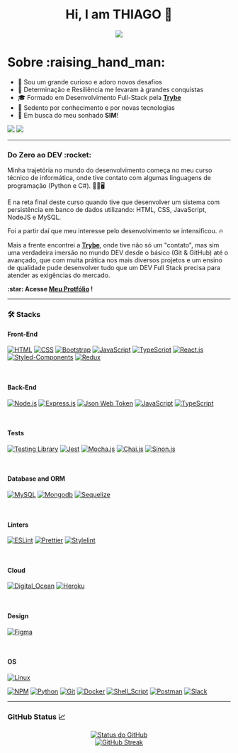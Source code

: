 <h1 align="center">Hi, I am THIAGO 👋</h1>

<p align="center">
  <a href="#">
    <img src="https://komarev.com/ghpvc/?username=henriquejensen&color=blueviolet&label=👀+Profile+views">
  </a>
</p>

<h1>Sobre :raising_hand_man:</h1>

- 🏁 Sou um grande curioso e adoro novos desafios
- 🏅 Determinação e Resiliência me levaram à grandes conquistas
- 🎓 Formado em Desenvolvimento Full-Stack pela <a href="https://www.betrybe.com/formacao-desenvolvimento-web" target="_blank" rel="noreferrer"><b>Trybe</b></a>
- 🧠 Sedento por conhecimento e por novas tecnologias
- 💼 Em busca do meu sonhado <b>SIM</b>!

<p>
  <a href="https://linkedin.com/in/thiago-dioria-martins"><img src="https://img.shields.io/badge/-LinkedIn-%230077B5?style=for-the-badge&logo=linkedin&logoColor=white" target="_blank"></a>
  <a href="mailto:thiago17thiago@gmail.com"><img src="https://img.shields.io/badge/Gmail-D14836?style=for-the-badge&logo=gmail&logoColor=white" target="_blank"></a>
</p>

<hr>

<h3>Do Zero ao DEV :rocket:</h3>

<p>
  Minha trajetória no mundo do desenvolvimento começa no meu curso técnico de informática, onde tive contato com algumas linguagens de programação (Python e C#). 👨‍🔧🖥️

  E na reta final deste curso quando tive que desenvolver um sistema com persistência em banco de dados utilizando: HTML, CSS, JavaScript, NodeJS e MySQL.

  Foi a partir daí que meu interesse pelo desenvolvimento se intensificou. 🔥

  Mais a frente encontrei a <b><a href="https://www.betrybe.com/formacao-desenvolvimento-web" target="_blank" rel="noreferrer">Trybe</a></b>, onde tive não só um "contato", mas sim uma verdadeira imersão no mundo DEV desde o básico (Git & GitHub) até o avançado, que com muita prática nos mais diversos projetos e um ensino de qualidade pude desenvolver tudo que um DEV Full Stack precisa para atender as exigências do mercado.
</p>

<p><b>:star: Acesse <a href="https://thiagomartins367.github.io" target="_blank" rel="noreferrer">Meu Protfólio</a> !</b><p/>

<hr>

<h3 align="left">🛠️ Stacks</h3>

<h4 align="left">Front-End</h4>

[![HTML][HTML-card]][HTML-url]
[![CSS][CSS-card]][CSS-url]
[![Bootstrap][Bootstrap-card]][Bootstrap-url]
[![JavaScript][JavaScript-card]][JavaScript-url]
[![TypeScript][TypeScript-card]][TypeScript-url]
[![React.js][React.js-card]][React.js-url]
[![Styled-Components][Styled-Components-card]][Styled-Components-url]
[![Redux][Redux-card]][Redux-url]

<br />

<h4 align="left">Back-End</h4>

[![Node.js][Node.js-card]][Node.js-url]
[![Express.js][Express.js-card]][Express.js-url]
[![Json Web Token][JWT-card]][JWT-url]
[![JavaScript][JavaScript-card]][JavaScript-url]
[![TypeScript][TypeScript-card]][TypeScript-url]

<br />

<h4 align="left">Tests</h4>

[![Testing Library][RTL-card]][RTL-url]
[![Jest][Jest-card]][Jest-url]
[![Mocha.js][Mocha.js-card]][Mocha.js-url]
[![Chai.js][Chai.js-card]][Chai.js-url]
[![Sinon.js][Sinon.js-card]][Sinon.js-url]

<br />

<h4 align="left">Database and ORM</h4>

[![MySQL][MySQL-card]][MySQL-url]
[![Mongodb][Mongodb-card]][Mongodb-url]
[![Sequelize][Sequelize-card]][Sequelize-url]

<br />

<h4 align="left">Linters</h4>

[![ESLint][ESLint-card]][ESLint-url]
[![Prettier][Prettier-card]][Prettier-url]
[![Stylelint][Stylelint-card]][Stylelint-url]

<br />

<h4 align="left">Cloud</h4>

[![Digital_Ocean][Digital-Ocean-card]][Digital-Ocean-url]
[![Heroku][Heroku-card]][Heroku-url]

<br />

<h4 align="left">Design</h4>

[![Figma][Figma-card]][Figma-url]

<br />

<h4 align="left">OS</h4>

[![Linux][Linux-card]][Linux-url]

[![NPM][NPM-card]][NPM-url]
[![Python][Python-card]][Python-url]
[![Git][Git-card]][Git-url]
[![Docker][Docker-card]][Docker-url]
[![Shell_Script][Shell-Script-card]][Shell-Script-url]
[![Postman][Postman-card]][Postman-url]
[![Slack][Slack-card]][Slack-url]

[Node.js-card]: https://img.shields.io/badge/Node.js-339933?style=for-the-badge&logo=nodedotjs&logoColor=black
[Node.js-url]: https://nodejs.org

[NPM-card]: https://img.shields.io/badge/npm-CB3837?style=for-the-badge&logo=npm&logoColor=white
[NPM-url]: https://docs.npmjs.com/about-npm

[React.js-card]: https://img.shields.io/badge/React-20232A?style=for-the-badge&logo=react&logoColor=61DAFB
[React.js-url]: https://react.dev

[Styled-Components-card]: https://img.shields.io/badge/Styled_components-BEC3C9?style=for-the-badge&logo=styled-components&logoColor=A05688
[Styled-Components-url]: https://styled-components.com

[HTML-card]: https://img.shields.io/badge/HTML5-E34F26?style=for-the-badge&logo=html5&logoColor=white
[HTML-url]: https://www.w3.org/html

[CSS-card]: https://img.shields.io/badge/CSS3-1572B6?style=for-the-badge&logo=css3&logoColor=white
[CSS-url]: https://developer.mozilla.org/pt-BR/docs/Web/CSS

[Bootstrap-card]: https://img.shields.io/badge/Bootstrap-563D7C?style=for-the-badge&logo=bootstrap&logoColor=white
[Bootstrap-url]: https://getbootstrap.com

[JavaScript-card]: https://img.shields.io/badge/JavaScript-F7DF1E?style=for-the-badge&logo=javascript&logoColor=black
[JavaScript-url]: https://developer.mozilla.org/pt-BR/docs/Web/JavaScript

[TypeScript-card]: https://img.shields.io/badge/TypeScript-007ACC?style=for-the-badge&logo=typescript&logoColor=white
[TypeScript-url]: https://www.typescriptlang.org/pt

[Python-card]: https://img.shields.io/badge/python-3670A0?style=for-the-badge&logo=python&logoColor=ffdd54
[Python-url]: https://www.python.org

[Mongodb-card]: https://img.shields.io/badge/mongodb-47A248?style=for-the-badge&logo=mongodb&logoColor=black
[Mongodb-url]: https://www.mongodb.com

[MySQL-card]: https://img.shields.io/badge/MySQL-225372?style=for-the-badge&logo=mysql&logoColor=white
[MySQL-url]: https://www.mysql.com

[Sequelize-card]: https://img.shields.io/badge/sequelize-323330?style=for-the-badge&logo=sequelize&logoColor=blue
[Sequelize-url]: https://sequelize.org

[Jest-card]: https://img.shields.io/badge/Jest-FFF?style=for-the-badge&logo=jest&logoColor=C03B13
[Jest-url]: https://jestjs.io/pt-BR

[RTL-card]: https://img.shields.io/badge/Testing_Library-18191A?style=for-the-badge&logo=testing-library&logoColor=FE4646
[RTL-url]: https://testing-library.com/docs/react-testing-library/intro

[Mocha.js-card]: https://img.shields.io/badge/mocha.js-323330?style=for-the-badge&logo=mocha&logoColor=Brown
[Mocha.js-url]: https://mochajs.org

[Chai.js-card]: https://img.shields.io/badge/chai.js-323330?style=for-the-badge&logo=chai&logoColor=red
[Chai.js-url]: https://www.chaijs.com

[Sinon.js-card]: https://img.shields.io/badge/sinon.js-323330?style=for-the-badge&logo=sinon
[Sinon.js-url]: https://sinonjs.org

[Git-card]: https://img.shields.io/badge/Git-F05032?style=for-the-badge&logo=git&logoColor=white
[Git-url]: https://git-scm.com

[Docker-card]: https://img.shields.io/badge/Docker-1C90ED?style=for-the-badge&logo=docker&logoColor=white
[Docker-url]: https://www.docker.com

[Express.js-card]: https://img.shields.io/badge/Express.js-000000?style=for-the-badge&logo=express&logoColor=white
[Express.js-url]: https://expressjs.com

[Redux-card]: https://img.shields.io/badge/Redux-764ABC?style=for-the-badge&logo=redux&logoColor=white
[Redux-url]: https://redux.js.org

[JWT-card]: https://img.shields.io/badge/json%20web%20tokens-323330?style=for-the-badge&logo=json-web-tokens&logoColor=pink
[JWT-url]: https://jwt.io/introduction

[Shell-Script-card]: https://img.shields.io/badge/Shell_Script-000000?style=for-the-badge&logo=gnu-bash&logoColor=white
[Shell-Script-url]: https://www.shellscript.sh

[Linux-card]: https://img.shields.io/badge/Linux-EFBB21?style=for-the-badge&logo=linux&logoColor=000
[Linux-url]: https://www.linux.org

[Heroku-card]: https://img.shields.io/badge/Heroku-430098?style=for-the-badge&logo=heroku&logoColor=white
[Heroku-url]: https://heroku.com

[Digital-Ocean-card]: https://img.shields.io/badge/Digital_Ocean-0080FF?style=for-the-badge&logo=DigitalOcean&logoColor=white
[Digital-Ocean-url]: https://www.digitalocean.com

[Postman-card]: https://img.shields.io/badge/Postman-FF6C37?style=for-the-badge&logo=Postman&logoColor=white
[Postman-url]: https://postman.com

[Figma-card]: https://img.shields.io/badge/Figma-F24E1E?style=for-the-badge&logo=figma&logoColor=white
[Figma-url]: https://www.figma.com

[Slack-card]: https://img.shields.io/badge/Slack-4A154B?style=for-the-badge&logo=slack&logoColor=white
[Slack-url]: https://slack.com/intl/pt-br

[ESLint-card]: https://img.shields.io/badge/eslint-3A33D1?style=for-the-badge&logo=eslint&logoColor=white
[ESLint-url]: https://eslint.org

[Prettier-card]: https://img.shields.io/badge/prettier-1A2C34?style=for-the-badge&logo=prettier&logoColor=F7BA3E
[Prettier-url]: https://prettier.io

[Stylelint-card]: https://img.shields.io/badge/stylelint-000?style=for-the-badge&logo=stylelint&logoColor=white
[Stylelint-url]: https://stylelint.io

<hr>

<h3 align="left">GitHub Status 📈</h3>

<p align="center">
  <a href="#">
    <img alt="Status do GitHub" src="https://github-readme-stats-sigma-five.vercel.app/api?username=thiagomartins367&show_icons=true&theme=dracula">
  </a>
  <br />
  <a href="#">
    <img alt="GitHub Streak" src="https://github-readme-streak-stats.herokuapp.com/?user=thiagomartins367&theme=dracula">
  </a>
</p>
